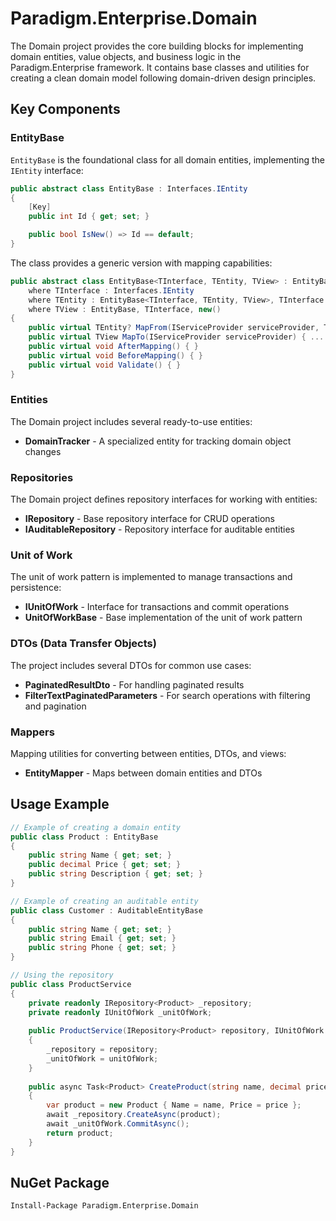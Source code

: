 # Paradigm.Enterprise.Domain

The Domain project provides the core building blocks for implementing domain entities, value objects, and business logic in the Paradigm.Enterprise framework. It contains base classes and utilities for creating a clean domain model following domain-driven design principles.

## Key Components

### EntityBase

`EntityBase` is the foundational class for all domain entities, implementing the `IEntity` interface:

```csharp
public abstract class EntityBase : Interfaces.IEntity
{
    [Key]
    public int Id { get; set; }

    public bool IsNew() => Id == default;
}
```

The class provides a generic version with mapping capabilities:

```csharp
public abstract class EntityBase<TInterface, TEntity, TView> : EntityBase
    where TInterface : Interfaces.IEntity
    where TEntity : EntityBase<TInterface, TEntity, TView>, TInterface
    where TView : EntityBase, TInterface, new()
{
    public virtual TEntity? MapFrom(IServiceProvider serviceProvider, TInterface model) { ... }
    public virtual TView MapTo(IServiceProvider serviceProvider) { ... }
    public virtual void AfterMapping() { }
    public virtual void BeforeMapping() { }
    public virtual void Validate() { }
}
```

### Entities

The Domain project includes several ready-to-use entities:

- **DomainTracker** - A specialized entity for tracking domain object changes

### Repositories

The Domain project defines repository interfaces for working with entities:

- **IRepository<T>** - Base repository interface for CRUD operations
- **IAuditableRepository<T>** - Repository interface for auditable entities

### Unit of Work

The unit of work pattern is implemented to manage transactions and persistence:

- **IUnitOfWork** - Interface for transactions and commit operations
- **UnitOfWorkBase** - Base implementation of the unit of work pattern

### DTOs (Data Transfer Objects)

The project includes several DTOs for common use cases:

- **PaginatedResultDto<T>** - For handling paginated results
- **FilterTextPaginatedParameters** - For search operations with filtering and pagination

### Mappers

Mapping utilities for converting between entities, DTOs, and views:

- **EntityMapper** - Maps between domain entities and DTOs

## Usage Example

```csharp
// Example of creating a domain entity
public class Product : EntityBase
{
    public string Name { get; set; }
    public decimal Price { get; set; }
    public string Description { get; set; }
}

// Example of creating an auditable entity
public class Customer : AuditableEntityBase
{
    public string Name { get; set; }
    public string Email { get; set; }
    public string Phone { get; set; }
}

// Using the repository
public class ProductService
{
    private readonly IRepository<Product> _repository;
    private readonly IUnitOfWork _unitOfWork;
    
    public ProductService(IRepository<Product> repository, IUnitOfWork unitOfWork)
    {
        _repository = repository;
        _unitOfWork = unitOfWork;
    }
    
    public async Task<Product> CreateProduct(string name, decimal price)
    {
        var product = new Product { Name = name, Price = price };
        await _repository.CreateAsync(product);
        await _unitOfWork.CommitAsync();
        return product;
    }
}
```

## NuGet Package

```
Install-Package Paradigm.Enterprise.Domain
``` 